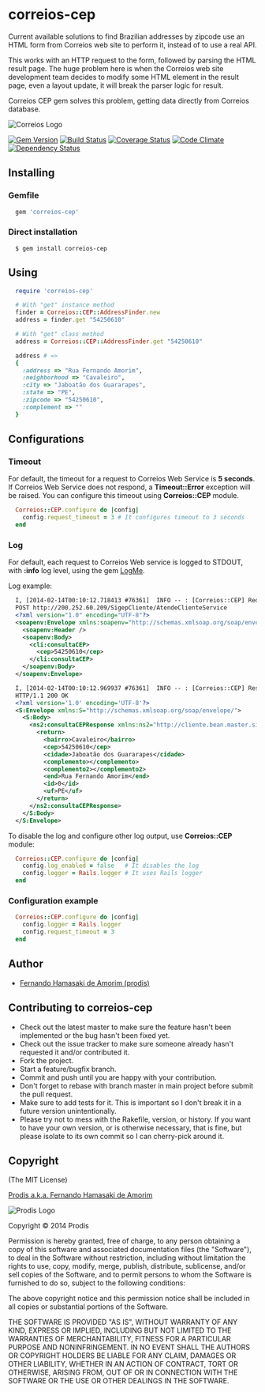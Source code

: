# correios-cep

Current available solutions to find Brazilian addresses by zipcode use an HTML form from Correios web site to perform it, instead of to use a real API.

This works with an HTTP request to the form, followed by parsing the HTML result page. The huge problem here is when the Correios web site development team decides to modify some HTML element in the result page, even a layout update, it will break the parser logic for result.

Correios CEP gem solves this problem, getting data directly from Correios database.

![Correios Logo](http://prodis.net.br/images/ruby/2011/correios_logo.png)

[![Gem Version](https://badge.fury.io/rb/correios-cep.png)](http://badge.fury.io/rb/correios-cep)
[![Build Status](https://travis-ci.org/prodis/correios-cep.png?branch=master)](https://travis-ci.org/prodis/correios-cep)
[![Coverage Status](https://coveralls.io/repos/prodis/correios-cep/badge.png)](https://coveralls.io/r/prodis/correios-cep)
[![Code Climate](https://codeclimate.com/github/prodis/correios-cep.png)](https://codeclimate.com/github/prodis/correios-cep)
[![Dependency Status](https://gemnasium.com/prodis/correios-cep.png)](https://gemnasium.com/prodis/correios-cep)

## Installing

### Gemfile

```ruby
  gem 'correios-cep'
```  

### Direct installation

```console
  $ gem install correios-cep
```


## Using

```ruby
  require 'correios-cep'

  # With "get" instance method
  finder = Correios::CEP::AddressFinder.new
  address = finder.get "54250610"

  # With "get" class method
  address = Correios::CEP::AddressFinder.get "54250610"

  address # =>
  {
    :address => "Rua Fernando Amorim",
    :neighborhood => "Cavaleiro",
    :city => "Jaboatão dos Guararapes",
    :state => "PE",
    :zipcode => "54250610",
    :complement => ""
  }
```

## Configurations

### Timeout

For default, the timeout for a request to Correios Web Service is **5 seconds**. If Correios Web Service does not respond, a **Timeout::Error** exception will be raised.
You can configure this timeout using **Correios::CEP** module.

```ruby
  Correios::CEP.configure do |config|
    config.request_timeout = 3 # It configures timeout to 3 seconds
  end
```  

### Log

For default, each request to Correios Web service is logged to STDOUT, with **:info** log level, using the gem [LogMe](http://github.com/prodis/log-me).

Log example:

```xml
  I, [2014-02-14T00:10:12.718413 #76361]  INFO -- : [Correios::CEP] Request:
  POST http://200.252.60.209/SigepCliente/AtendeClienteService
  <?xml version="1.0" encoding="UTF-8"?>
  <soapenv:Envelope xmlns:soapenv="http://schemas.xmlsoap.org/soap/envelope/" xmlns:cli="http://cliente.bean.master.sigep.bsb.correios.com.br/">
    <soapenv:Header />
    <soapenv:Body>
      <cli:consultaCEP>
        <cep>54250610</cep>
      </cli:consultaCEP>
    </soapenv:Body>
  </soapenv:Envelope>

  I, [2014-02-14T00:10:12.969937 #76361]  INFO -- : [Correios::CEP] Response:
  HTTP/1.1 200 OK
  <?xml version='1.0' encoding='UTF-8'?>
  <S:Envelope xmlns:S="http://schemas.xmlsoap.org/soap/envelope/">
    <S:Body>
      <ns2:consultaCEPResponse xmlns:ns2="http://cliente.bean.master.sigep.bsb.correios.com.br/">
        <return>
          <bairro>Cavaleiro</bairro>
          <cep>54250610</cep>
          <cidade>Jaboatão dos Guararapes</cidade>
          <complemento></complemento>
          <complemento2></complemento2>
          <end>Rua Fernando Amorim</end>
          <id>0</id>
          <uf>PE</uf>
        </return>
      </ns2:consultaCEPResponse>
    </S:Body>
  </S:Envelope>
```

To disable the log and configure other log output, use **Correios::CEP** module:

```ruby
  Correios::CEP.configure do |config|
    config.log_enabled = false   # It disables the log
    config.logger = Rails.logger # It uses Rails logger
  end
```  

### Configuration example

```ruby
  Correios::CEP.configure do |config|
    config.logger = Rails.logger
    config.request_timeout = 3
  end
```

## Author
- [Fernando Hamasaki de Amorim (prodis)](http://prodis.blog.br)


## Contributing to correios-cep

- Check out the latest master to make sure the feature hasn't been implemented or the bug hasn't been fixed yet.
- Check out the issue tracker to make sure someone already hasn't requested it and/or contributed it.
- Fork the project.
- Start a feature/bugfix branch.
- Commit and push until you are happy with your contribution.
- Don't forget to rebase with branch master in main project before submit the pull request.
- Make sure to add tests for it. This is important so I don't break it in a future version unintentionally.
- Please try not to mess with the Rakefile, version, or history. If you want to have your own version, or is otherwise necessary, that is fine, but please isolate to its own commit so I can cherry-pick around it.


## Copyright

(The MIT License)

[Prodis a.k.a. Fernando Hamasaki de Amorim](http://prodis.blog.br)

![Prodis Logo](http://prodis.net.br/images/prodis_150.gif)

Copyright &copy; 2014 Prodis

Permission is hereby granted, free of charge, to any person obtaining
a copy of this software and associated documentation files (the 
"Software"), to deal in the Software without restriction, including
without limitation the rights to use, copy, modify, merge, publish,
distribute, sublicense, and/or sell copies of the Software, and to
permit persons to whom the Software is furnished to do so, subject to
the following conditions:

The above copyright notice and this permission notice shall be
included in all copies or substantial portions of the Software.

THE SOFTWARE IS PROVIDED "AS IS", WITHOUT WARRANTY OF ANY KIND,
EXPRESS OR IMPLIED, INCLUDING BUT NOT LIMITED TO THE WARRANTIES OF
MERCHANTABILITY, FITNESS FOR A PARTICULAR PURPOSE AND
NONINFRINGEMENT. IN NO EVENT SHALL THE AUTHORS OR COPYRIGHT HOLDERS BE
LIABLE FOR ANY CLAIM, DAMAGES OR OTHER LIABILITY, WHETHER IN AN ACTION
OF CONTRACT, TORT OR OTHERWISE, ARISING FROM, OUT OF OR IN CONNECTION
WITH THE SOFTWARE OR THE USE OR OTHER DEALINGS IN THE SOFTWARE.

